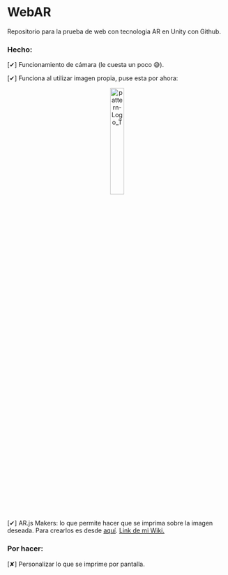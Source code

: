# WebAR

Repositorio para la prueba de web con tecnologia AR en Unity con Github.

### Hecho:

[✔] Funcionamiento de cámara (le cuesta un poco 😅).

[✔] Funciona al utilizar imagen propia, puse esta por ahora:

<p align="center">
<img src="https://github.com/marioOrtunez/WebAR/assets/162109593/890789ce-2a16-4a89-ae3b-0eff318d44c8" alt="pattern-Logo_T" style="width:25%;height:25%;">
</p>

[✔] AR.js Makers: lo que permite hacer que se imprima sobre la imagen deseada. 
Para crearlos es desde [aquí](https://jeromeetienne.github.io/AR.js/three.js/examples/marker-training/examples/generator.html).
[Link de mi Wiki.](https://github.com/marioOrtunez/WebAR/wiki/AR.js-Markers)


### Por hacer: 


[✘] Personalizar lo que se imprime por pantalla. 
